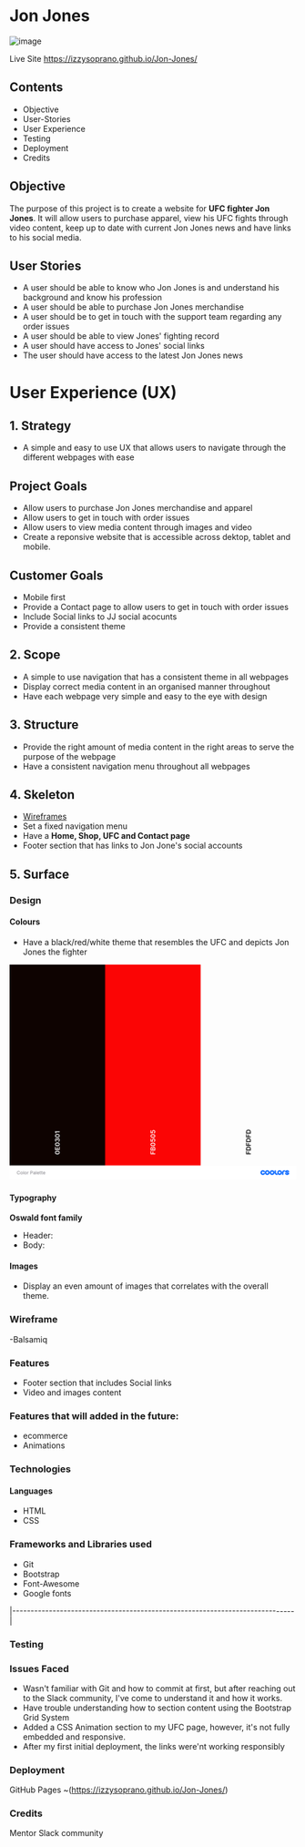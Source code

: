 # Jon Jones

![image](https://bucket.mn2s.com/wp-content/uploads/2019/04/18175044/Jon-Jones-mn2s.png)

Live Site https://izzysoprano.github.io/Jon-Jones/

## Contents ##

- Objective
- User-Stories
- User Experience
- Testing
- Deployment
- Credits

## Objective

The purpose of this project is to create a website for **UFC fighter Jon Jones**. It will allow users to purchase apparel, view his UFC fights through video content, keep up to date with current Jon Jones news and have links to his social media.

## User Stories

- A user should be able to know who Jon Jones is and understand his background and know his profession
- A user should be able to purchase Jon Jones merchandise 
- A user should be to get in touch with the support team regarding any order issues
- A user should be able to view Jones' fighting record 
- A user should have access to Jones' social links
- The user should have access to the latest Jon Jones news

# User Experience (UX)
## 1. Strategy
- A simple and easy to use UX that allows users to navigate through the different webpages with ease

## Project Goals
- Allow users to purchase Jon Jones merchandise and apparel
- Allow users to get in touch with order issues
- Allow users to view media content through images and video 
- Create a reponsive website that is accessible across dektop, tablet and mobile.


## Customer Goals
- Mobile first
- Provide a Contact page to allow users to get in touch with order issues
- Include Social links to JJ social acocunts
- Provide a consistent theme
 

## 2. Scope 
- A simple to use navigation that has a consistent theme in all webpages
- Display correct media content in an organised manner throughout
- Have each webpage very simple and easy to the eye with design 

## 3. Structure
- Provide the right amount of media content in the right areas to serve the purpose of the webpage 
- Have a consistent navigation menu throughout all webpages

## 4. Skeleton
- [Wireframes]()
- Set a fixed navigation menu
- Have a **Home, Shop, UFC and Contact page**
- Footer section that has links to Jon Jone's social accounts

## 5. Surface

### Design

#### Colours
- Have a black/red/white theme that resembles the UFC and depicts Jon Jones the fighter

![image](assets/img/palette.png)

#### Typography

**Oswald font family**
- Header:
- Body:

#### Images
- Display an even amount of images that correlates with the overall theme.

### Wireframe
-Balsamiq

### Features

- Footer section that includes Social links
- Video and images content 

### Features that will added in the future:

- ecommerce
- Animations 

### Technologies 

#### Languages 
- HTML
- CSS 

### Frameworks and Libraries used 
- Git
- Bootstrap
- Font-Awesome
- Google fonts

|-----------------------------------------------------------------------------|

### Testing

### Issues Faced

- Wasn't familiar with Git and how to commit at first, but after reaching out to the Slack community, I've come to understand it and how it works.
- Have trouble understanding how to section content using the Bootstrap Grid System
- Added a CSS Animation section to my UFC page, however, it's not fully embedded and responsive.
- After my first initial deployment, the links were'nt working responsibly 

### Deployment

GitHub Pages ~(https://izzysoprano.github.io/Jon-Jones/)

### Credits

Mentor
Slack community